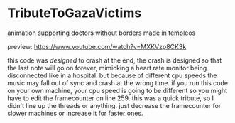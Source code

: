 # TributeToGazaVictims
animation supporting doctors without borders made in templeos

preview: https://www.youtube.com/watch?v=MXKVzp8CK3k

this code was *designed* to crash at the end, 
the crash is designed so that the last note will go on forever, mimicking a heart rate monitor being disconnected like in a hospital.
but because of different cpu speeds the music may fall out of sync and crash at the wrong time. 
if you run this code on your own machine, your cpu speed is going to be different so you might have to edit the framecounter on line 259.
this was a quick tribute, so I didn't line up the threads or anything. just decrease the framecounter for slower machines or increase it for faster ones.
